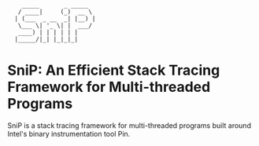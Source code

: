         _____       _ _____  
       / ____|     (_)  __ \
      | (___  _ __  _| |__) |
       \___ \| '_ \| |  ___/
       ____) | | | | | |     
      |_____/|_| |_|_|_|     

SniP: An Efficient Stack Tracing Framework for Multi-threaded Programs
=======================================================================
SniP is a stack tracing framework for multi-threaded programs built around Intel's binary instrumentation tool Pin.
